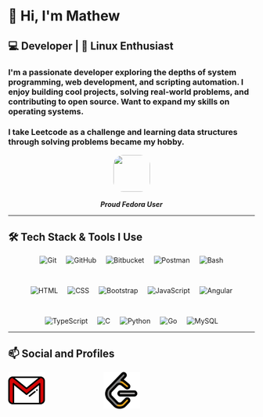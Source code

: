 # 👋 Hi, I'm Mathew

## 💻 Developer | 🐧 Linux Enthusiast

### I'm a passionate developer exploring the depths of **system programming**, **web development**, and **scripting automation**. I enjoy building cool projects, solving real-world problems, and contributing to open source. Want to expand my skills on **operating systems**.

### I take **Leetcode** as a challenge and learning data structures through solving problems became my hobby. 

<p align="center">
<img src="https://raw.githubusercontent.com/marwin1991/profile-technology-icons/refs/heads/main/icons/fedora.png" style="border-radius: 20px ; height: 75px ; width: 75px">
<p align="center"><i><strong>Proud Fedora User</strong></i></p>



---

## 🛠️ Tech Stack & Tools I Use


<p align="center">
  <img src="https://raw.githubusercontent.com/marwin1991/profile-technology-icons/main/icons/git.png" width="55" alt="Git"/>
  &nbsp;&nbsp;&nbsp;
  <img src="https://raw.githubusercontent.com/marwin1991/profile-technology-icons/main/icons/github.png" width="55" alt="GitHub"/>
  &nbsp;&nbsp;&nbsp;
  <img src="https://raw.githubusercontent.com/marwin1991/profile-technology-icons/main/icons/bitbucket.png" width="55" alt="Bitbucket"/>
  &nbsp;&nbsp;&nbsp;
  <img src="https://raw.githubusercontent.com/marwin1991/profile-technology-icons/main/icons/postman.png" width="55" alt="Postman"/>
  &nbsp;&nbsp;&nbsp;
  <img src="https://raw.githubusercontent.com/marwin1991/profile-technology-icons/main/icons/bash.png" width="55" alt="Bash"/>
</p>

<br>

<p align="center">
  <img src="https://raw.githubusercontent.com/marwin1991/profile-technology-icons/main/icons/html.png" width="55" alt="HTML"/>
  &nbsp;&nbsp;&nbsp;
  <img src="https://raw.githubusercontent.com/marwin1991/profile-technology-icons/main/icons/css.png" width="55" alt="CSS"/>
  &nbsp;&nbsp;&nbsp;
  <img src="https://raw.githubusercontent.com/marwin1991/profile-technology-icons/main/icons/bootstrap.png" width="55" alt="Bootstrap"/>
  &nbsp;&nbsp;&nbsp;
  <img src="https://raw.githubusercontent.com/marwin1991/profile-technology-icons/main/icons/javascript.png" width="55" alt="JavaScript"/>
  &nbsp;&nbsp;&nbsp;
  <img src="https://raw.githubusercontent.com/marwin1991/profile-technology-icons/main/icons/angular.png" width="55" alt="Angular"/>
</p>

<br>

<p align="center">
  <img src="https://raw.githubusercontent.com/marwin1991/profile-technology-icons/main/icons/typescript.png" width="55" alt="TypeScript"/>
  &nbsp;&nbsp;&nbsp;
  <img src="https://raw.githubusercontent.com/marwin1991/profile-technology-icons/main/icons/c.png" width="55" alt="C"/>
  &nbsp;&nbsp;&nbsp;
  <img src="https://raw.githubusercontent.com/marwin1991/profile-technology-icons/main/icons/python.png" width="55" alt="Python"/>
  &nbsp;&nbsp;&nbsp;
  <img src="https://raw.githubusercontent.com/marwin1991/profile-technology-icons/main/icons/go.png" width="55" alt="Go"/>
  &nbsp;&nbsp;&nbsp;
  <img src="https://raw.githubusercontent.com/marwin1991/profile-technology-icons/main/icons/mysql.png" width="55" alt="MySQL"/>
</p>

---



## 📫 Social and Profiles
<a href="mailto:mathewabhinav2005@gmail.com"><img src="gmail.png" height="75px" width="75px"></a>
&nbsp; &nbsp;
<a href="https://leetcode.com/u/mat_hew_24/"><img src="leetcode.png" height="75px" width="75px" style="margin: 0px 100px"></a>

